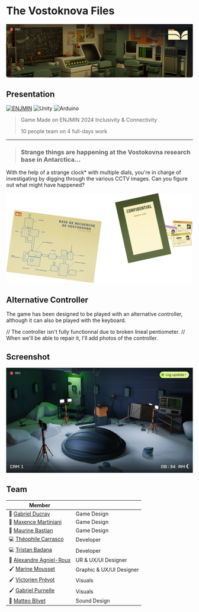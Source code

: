 # **The Vostoknova Files**

![Cover](img/cover.png) 

## Presentation
[![ENJMIN](https://img.shields.io/badge/%20ENJMIN-c1002a?style=for-the-badge)](https://enjmin.cnam.fr/)
![Unity](https://img.shields.io/badge/Unity-100000?style=for-the-badge&logo=unity&logoColor=white)
![Arduino](https://img.shields.io/badge/Arduino-00878F?style=for-the-badge&logo=arduino)

>Game Made on ENJMIN 2024 Inclusivity & Connectivity
>
>10 people team on 4 full-days work
---
>### Strange things are happening at the Vostokovna research base in Antarctica...

With the help of a strange clock* with multiple dials, you're in charge of investigating by digging through the various CCTV images.
Can you figure out what might have happened?

![Props](img/props.png)

## Alternative Controller
The game has been designed to be played with an alternative controller, although it can also be played with the keyboard.

// The controller isn't fully functionnal due to broken lineal pentiometer.
// When we'll be able to repair it, I'll add photos of the controller.

## Screenshot
![Ingame](img/ingame.png)

## Team

| Member  |   |
| ----- | - |
| 🎲 [Gabriel Ducray](https://balbadur.itch.io/)                        | Game Design               |
| 🎲 [Maxence Martiniani](https://dotsquare.itch.io/)                   | Game Design               |
| 🎲 [Maurine Bastian](https://maureen-bst.itch.io/)                    | Game Design               |
| 💻 [Théophile Carrasco](https://eyecrown.itch.io/)                    | Developer                 |
| 💻 [Tristan Badana](https://kodaen.itch.io/)                          | Developer                 |
| 🧠 [Alexandre Agniel-Roux](https://alexandre-agniel.jimdosite.com/)   | UR & UX/UI Designer       |
| 🖌️ [Marine Mousset](https://marine-mousset.itch.io/)                  | Graphic & UX/UI Designer  |
| 🖌️ [Victorien Prévot](https://victorien-prevot.itch.io/)              | Visuals                   |
| 🖌️ [Gabriel Purnelle](https://shinobouu.itch.io/)                     | Visuals                   |
| 🎵 [Matteo Blivet](https://mblivet.itch.io/)                          | Sound Design              |